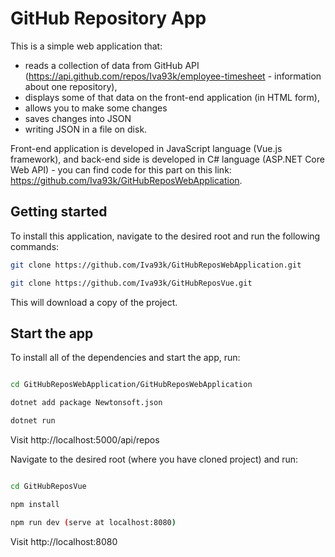 # GitHub Repository App

This is a simple web application that:
- reads a collection of data from GitHub API (https://api.github.com/repos/Iva93k/employee-timesheet - information about one repository), 
- displays some of that data on the front-end application (in HTML form),
- allows you to make some changes
- saves changes into JSON
- writing JSON in a file on disk.

Front-end application is developed in JavaScript language (Vue.js framework), and back-end side is developed in C# language (ASP.NET Core Web API) - you can find code for this part on this link: https://github.com/Iva93k/GitHubReposWebApplication.

## Getting started

To install this application, navigate to the desired root and run the following commands:

``` bash
git clone https://github.com/Iva93k/GitHubReposWebApplication.git

git clone https://github.com/Iva93k/GitHubReposVue.git

```
This will download a copy of the project.

## Start the app

To install all of the dependencies and start the app, run:

``` bash

cd GitHubReposWebApplication/GitHubReposWebApplication

dotnet add package Newtonsoft.json

dotnet run

```
Visit http://localhost:5000/api/repos

Navigate to the desired root (where you have cloned project) and run:

``` bash

cd GitHubReposVue

npm install

npm run dev (serve at localhost:8080)

```
Visit http://localhost:8080
